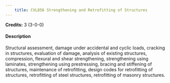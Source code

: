 ```yaml
---
    title: CVL856 Strengthening and Retrofitting of Structures
---
```

**Credits:** 3 (3-0-0)



#### Description 
Structural assessment, damage under accidental and cyclic loads, cracking in structures, evaluation of damage, analysis of existing structures, compression, flexural and shear strengthening, strengthening using laminates, strengthening using prestressing, bracing and stiffening of structures, maintenance of retrofitting, design codes for retrofitting of structures, retrofitting of steel structures, retrofitting of masonry structures.